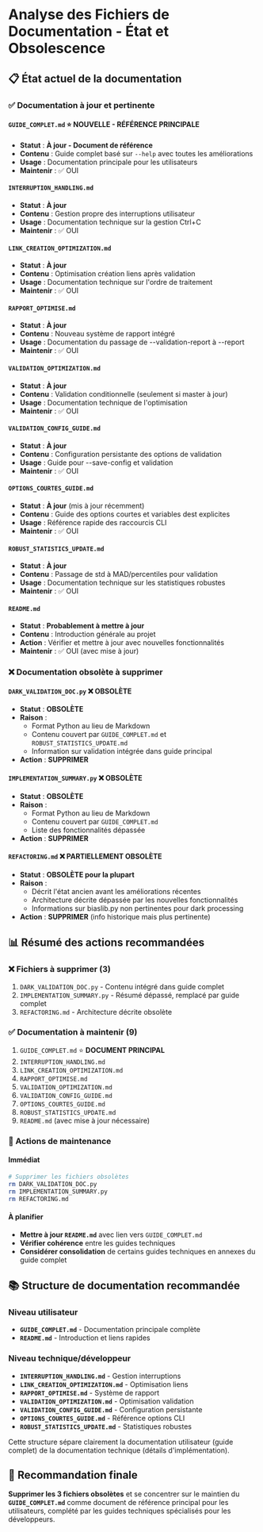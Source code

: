 # Analyse des Fichiers de Documentation - État et Obsolescence

## 📋 État actuel de la documentation

### ✅ Documentation à jour et pertinente

#### `GUIDE_COMPLET.md` ⭐ **NOUVELLE - RÉFÉRENCE PRINCIPALE**
- **Statut** : **À jour - Document de référence**
- **Contenu** : Guide complet basé sur `--help` avec toutes les améliorations
- **Usage** : Documentation principale pour les utilisateurs
- **Maintenir** : ✅ OUI

#### `INTERRUPTION_HANDLING.md`
- **Statut** : **À jour**
- **Contenu** : Gestion propre des interruptions utilisateur
- **Usage** : Documentation technique sur la gestion Ctrl+C
- **Maintenir** : ✅ OUI

#### `LINK_CREATION_OPTIMIZATION.md`
- **Statut** : **À jour**
- **Contenu** : Optimisation création liens après validation
- **Usage** : Documentation technique sur l'ordre de traitement
- **Maintenir** : ✅ OUI

#### `RAPPORT_OPTIMISE.md`
- **Statut** : **À jour**
- **Contenu** : Nouveau système de rapport intégré
- **Usage** : Documentation du passage de --validation-report à --report
- **Maintenir** : ✅ OUI

#### `VALIDATION_OPTIMIZATION.md`
- **Statut** : **À jour**
- **Contenu** : Validation conditionnelle (seulement si master à jour)
- **Usage** : Documentation technique de l'optimisation
- **Maintenir** : ✅ OUI

#### `VALIDATION_CONFIG_GUIDE.md`
- **Statut** : **À jour**
- **Contenu** : Configuration persistante des options de validation
- **Usage** : Guide pour --save-config et validation
- **Maintenir** : ✅ OUI

#### `OPTIONS_COURTES_GUIDE.md`
- **Statut** : **À jour** (mis à jour récemment)
- **Contenu** : Guide des options courtes et variables dest explicites
- **Usage** : Référence rapide des raccourcis CLI
- **Maintenir** : ✅ OUI

#### `ROBUST_STATISTICS_UPDATE.md`
- **Statut** : **À jour**
- **Contenu** : Passage de std à MAD/percentiles pour validation
- **Usage** : Documentation technique sur les statistiques robustes
- **Maintenir** : ✅ OUI

#### `README.md`
- **Statut** : **Probablement à mettre à jour**
- **Contenu** : Introduction générale au projet
- **Action** : Vérifier et mettre à jour avec nouvelles fonctionnalités
- **Maintenir** : ✅ OUI (avec mise à jour)

### ❌ Documentation obsolète à supprimer

#### `DARK_VALIDATION_DOC.py` ❌ **OBSOLÈTE**
- **Statut** : **OBSOLÈTE**
- **Raison** : 
  - Format Python au lieu de Markdown
  - Contenu couvert par `GUIDE_COMPLET.md` et `ROBUST_STATISTICS_UPDATE.md`
  - Information sur validation intégrée dans guide principal
- **Action** : **SUPPRIMER**

#### `IMPLEMENTATION_SUMMARY.py` ❌ **OBSOLÈTE**
- **Statut** : **OBSOLÈTE**
- **Raison** :
  - Format Python au lieu de Markdown
  - Contenu couvert par `GUIDE_COMPLET.md`
  - Liste des fonctionnalités dépassée
- **Action** : **SUPPRIMER**

#### `REFACTORING.md` ❌ **PARTIELLEMENT OBSOLÈTE**
- **Statut** : **OBSOLÈTE pour la plupart**
- **Raison** :
  - Décrit l'état ancien avant les améliorations récentes
  - Architecture décrite dépassée par les nouvelles fonctionnalités
  - Informations sur biaslib.py non pertinentes pour dark processing
- **Action** : **SUPPRIMER** (info historique mais plus pertinente)

## 📊 Résumé des actions recommandées

### ❌ Fichiers à supprimer (3)
1. `DARK_VALIDATION_DOC.py` - Contenu intégré dans guide complet
2. `IMPLEMENTATION_SUMMARY.py` - Résumé dépassé, remplacé par guide complet  
3. `REFACTORING.md` - Architecture décrite obsolète

### ✅ Documentation à maintenir (9)
1. `GUIDE_COMPLET.md` ⭐ **DOCUMENT PRINCIPAL**
2. `INTERRUPTION_HANDLING.md`
3. `LINK_CREATION_OPTIMIZATION.md`
4. `RAPPORT_OPTIMISE.md`
5. `VALIDATION_OPTIMIZATION.md`
6. `VALIDATION_CONFIG_GUIDE.md`
7. `OPTIONS_COURTES_GUIDE.md`
8. `ROBUST_STATISTICS_UPDATE.md`
9. `README.md` (avec mise à jour nécessaire)

### 🔄 Actions de maintenance

#### Immédiat
```bash
# Supprimer les fichiers obsolètes
rm DARK_VALIDATION_DOC.py
rm IMPLEMENTATION_SUMMARY.py
rm REFACTORING.md
```

#### À planifier
- **Mettre à jour `README.md`** avec lien vers `GUIDE_COMPLET.md`
- **Vérifier cohérence** entre les guides techniques
- **Considérer consolidation** de certains guides techniques en annexes du guide complet

## 📚 Structure de documentation recommandée

### Niveau utilisateur
- **`GUIDE_COMPLET.md`** - Documentation principale complète
- **`README.md`** - Introduction et liens rapides

### Niveau technique/développeur
- **`INTERRUPTION_HANDLING.md`** - Gestion interruptions
- **`LINK_CREATION_OPTIMIZATION.md`** - Optimisation liens
- **`RAPPORT_OPTIMISE.md`** - Système de rapport
- **`VALIDATION_OPTIMIZATION.md`** - Optimisation validation
- **`VALIDATION_CONFIG_GUIDE.md`** - Configuration persistante
- **`OPTIONS_COURTES_GUIDE.md`** - Référence options CLI
- **`ROBUST_STATISTICS_UPDATE.md`** - Statistiques robustes

Cette structure sépare clairement la documentation utilisateur (guide complet) de la documentation technique (détails d'implémentation).

## 🎯 Recommandation finale

**Supprimer les 3 fichiers obsolètes** et se concentrer sur le maintien du **`GUIDE_COMPLET.md`** comme document de référence principal pour les utilisateurs, complété par les guides techniques spécialisés pour les développeurs.